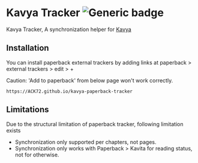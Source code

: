 # Kavya Tracker ![Generic badge](https://img.shields.io/badge/version-0.1.4-blue.svg)
Kavya Tracker, A synchronization helper for [Kavya](https://github.com/ACK72/kavya-paperback)


## Installation
You can install paperback external trackers by adding links at paperback > external trackers > edit > + 

Caution: 'Add to paperback' from below page won't work correctly.

```https://ACK72.github.io/kavya-paperback-tracker```

## Limitations

Due to the structural limitation of paperback tracker, following limitation exists
- Synchronization only supported per chapters, not pages.
- Synchronization only works with Paperback > Kavita for reading status, not for otherwise.
